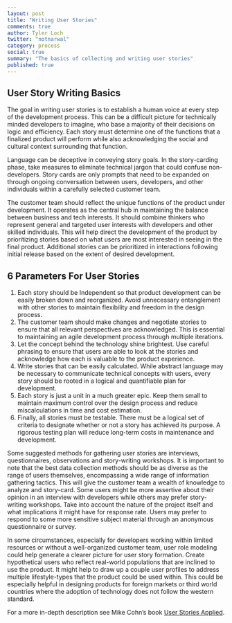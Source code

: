```yaml
---
layout: post
title: "Writing User Stories"
comments: true
author: Tyler Loch
twitter: "notnarwal"
category: process
social: true
summary: "The basics of collecting and writing user stories"
published: true
---
```


## User Story Writing Basics ##

The goal in writing user stories is to establish a human voice at every step of the development process. This can be a difficult picture for technically minded developers to imagine, who base a majority of their decisions on logic and efficiency. Each story must determine one of the functions that a finalized product will perform while also acknowledging the social and cultural context surrounding that function.

Language can be deceptive in conveying story goals. In the story-carding phase, take measures to eliminate technical jargon that could confuse non-developers. Story cards are only prompts that need to be expanded on through ongoing conversation between users, developers, and other individuals within a carefully selected customer team.

The customer team should reflect the unique functions of the product under development. It operates as the central hub in maintaining the balance between business and tech interests. It should combine thinkers who represent general and targeted user interests with developers and other skilled individuals. This will help direct the development of the product by prioritizing stories based on what users are most interested in seeing in the final product. Additional stories can be prioritized in interactions following initial release based on the extent of desired development.

## 6 Parameters For User Stories ##

1. Each story should be Independent so that product development can be easily broken down and reorganized. Avoid unnecessary entanglement with other stories to maintain flexibility and freedom in the design process.
2. The customer team should make changes and negotiate stories to ensure that all relevant perspectives are acknowledged. This is essential to maintaining an agile development process through multiple iterations.
3. Let the concept behind the technology shine brightest. Use careful phrasing to ensure that users are able to look at the stories and acknowledge how each is valuable to the product experience.
4. Write stories that can be easily calculated. While abstract language may be necessary to communicate technical concepts with users, every story should be rooted in a logical and quantifiable plan for development.
5. Each story is just a unit in a much greater epic. Keep them small to maintain maximum control over the design process and reduce miscalculations in time and cost estimation.
6. Finally, all stories must be testable. There must be a logical set of criteria to designate whether or not a story has achieved its purpose. A rigorous testing plan will reduce long-term costs in maintenance and development.

Some suggested methods for gathering user stories are interviews, questionnaires, observations and story-writing workshops. It is important to note that the best data collection methods should be as diverse as the range of users themselves, encompassing a wide range of information gathering tactics. This will give the customer team a wealth of knowledge to analyze and story-card. Some users might be more assertive about their opinion in an interview with developers while others may prefer story-writing workshops. Take into account the nature of the project itself and what implications it might have for response rate. Users may prefer to respond to some more sensitive subject material through an anonymous questionnaire or survey.

In some circumstances, especially for developers working within limited resources or without a well-organized customer team, user role modeling could help generate a clearer picture for user story formation. Create hypothetical users who reflect real-world populations that are inclined to use the product. It might help to draw up a couple user profiles to address multiple lifestyle-types that the product could be used within. This could be especially helpful in designing products for foreign markets or third world countries where the adoption of technology does not follow the western standard.

For a more in-depth description see Mike Cohn’s book [User Stories Applied](http://www.amazon.com/User-Stories-Applied-Software-Development/dp/0321205685).
